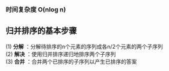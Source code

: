 ### 时间复杂度 O(nlog n)
## 归并排序的基本步骤
(1) __分解__ ：分解待排序的n个元素的序列成各n/2个元素的两个子序列  
(2) __解决__ ：使用归并排序递归地排序两个子序列  
(3) __合并__ ：合并两个已排序的子序列以产生已排序的答案
